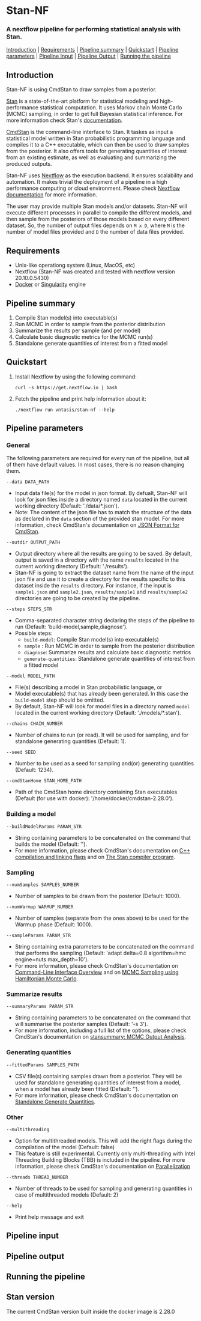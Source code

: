 # Stan-NF

### A nextflow pipeline for performing statistical analysis with Stan.

[Introduction](#intro) | [Requirements](#requir) | [Pipeline summary](#summary) | [Quickstart](#quick) | [Pipeline parameters](#params) | [Pipeline Input](#in) | [Pipeline Output](#out) | [Running the pipeline](#run)

## Introduction<a name="intro"></a>

Stan-NF is using CmdStan to draw samples from a posterior.

[Stan](https://mc-stan.org/) is a state-of-the-art platform for statistical modeling and high-performance statistical computation. It uses Markov chain Monte Carlo (MCMC) sampling, in order to get full Bayesian statistical inference. For more information check Stan's [documentation](https://mc-stan.org/user/documentation/).

[CmdStan](https://mc-stan.org/users/interfaces/cmdstan) is the command-line interface to Stan. It taskes as input a statistical model written in Stan probabilistic programming language and compiles it to a C++ executable, which can then be used to draw samples from the posterior. It also offers tools for generating quantities of interest from an existing estimate, as well as evaluating and summarizing the produced outputs.

Stan-NF uses [Nextflow](http://www.nextflow.io) as the execution backend. It ensures scalability and automation. It makes trivial the deployment of a pipeline in a high performance computing or cloud environment. Please check [Nextflow documentation](http://www.nextflow.io/docs/latest/index.html) for more information. 

The user may provide multiple Stan models and/or datasets. Stan-NF will execute different processes in parallel to compile the different models, and then sample from the posteriors of those models based on every different dataset. So, the number of output files depends on `M x D`, where `M` is the number of model files provided and `D` the number of data files provided.


## Requirements<a name="requir"></a>

- Unix-like operationg system (Linux, MacOS, etc)
- Nextflow (Stan-NF was created and tested with nextflow version 20.10.0.5430)
- [Docker](https://www.docker.com/) or [Singularity](http://singularity.lbl.gov) engine

## Pipeline summary<a name="summary"></a>

1. Compile Stan model(s) into executable(s)
2. Run MCMC in order to sample from the posterior distribution
3. Summarize the results per sample (and per model)
4. Calculate basic diagnostic metrics for the MCMC run(s)
5. Standalone generate quantities of interest from a fitted model

## Quickstart<a name="quick"></a>

1. Install Nextflow by using the following command:

    ```
    curl -s https://get.nextflow.io | bash
    ```

2. Fetch the pipeline and print help information about it:

    ```
    ./nextflow run vntasis/stan-nf --help
    ```

## Pipeline parameters<a name="params"></a>

### General

The following parameters are required for every run of the pipeline, but all of them have default values. In most cases, there is no reason changing them.

`--data DATA_PATH`
- Input data file(s) for the model in json format. By defualt, Stan-NF will look for json files inside a directory named `data` located in the current working directory (Default: './data/*.json').
- Note: The content of the json file has to match the structure of the data as declared in the `data` section of the provided stan model. For more information, check CmdStan's documentation on [JSON Format for CmdStan](https://mc-stan.org/docs/2_28/cmdstan-guide/json.html).

`--outdir OUTPUT_PATH`
- Output directory where all the results are going to be saved. By default, output is saved in a directory with the name `results` located in the current working directory (Default: './results').
- Stan-NF is going to extract the dataset name from the name of the input json file and use it to create a directory for the results specific to this dataset inside the `results` directory. For instance, if the input is `sample1.json` and `sample2.json`, `results/sample1` and `results/sample2` directories are going to be created by the pipeline.

`--steps STEPS_STR`
- Comma-separated character string declaring the steps of the pipeline to run (Default: 'build-model,sample,diagnose').
- Possible steps: 
  * `build-model`: Compile Stan model(s) into executable(s)
  * `sample` : Run MCMC in order to sample from the posterior distribution
  * `diagnose`: Summarize results and calculate basic diagnostic metrics
  * `generate-quantities`: Standalone generate quantities of interest from a fitted model


`--model MODEL_PATH`
- File(s) describing a model in Stan probabilistic language, or
- Model executable(s) that has already been generated. In this case the `build-model` step should be omitted. 
- By default, Stan-NF will look for model files in a directory named `model` located in the current working directory (Default: './models/*.stan').

`--chains CHAIN_NUMBER`
- Number of chains to run (or read). It will be used for sampling, and for standalone generating quantities (Default: 1).

`--seed SEED`
- Number to be used as a seed for sampling and(or) generating quantities (Default: 1234).

`--cmdStanHome STAN_HOME_PATH`
- Path of the CmdStan home directory containing Stan executables (Default (for use with docker): '/home/docker/cmdstan-2.28.0').


### Building a model

`--buildModelParams PARAM_STR`
- String containing parameters to be concatenated on the command that builds the model (Default: '').
- For more information, please check CmdStan's documentation on [C++ compilation and linking flags](https://mc-stan.org/docs/2_28/cmdstan-guide/compiling-a-stan-program.html#c-compilation-and-linking-flags) and on [The Stan compiler program](https://mc-stan.org/docs/2_28/cmdstan-guide/stanc.html#the-stan-compiler-program).


### Sampling
`--numSamples SAMPLES_NUMBER`
- Number of samples to be drawn from the posterior (Default: 1000).

`--numWarmup WARMUP_NUMBER`
- Number of samples (separate from the ones above) to be used for the Warmup phase (Default: 1000).

`--sampleParams PARAM_STR`
- String containing extra parameters to be concatenated on the command that performs the sampling (Default: 'adapt delta=0.8 algorithm=hmc engine=nuts max_depth=10').
- For more information, please check CmdStan's documentation on [Command-Line Interface Overview](https://mc-stan.org/docs/2_28/cmdstan-guide/command-line-interface-overview.html) and on [MCMC Sampling using Hamiltonian Monte Carlo](https://mc-stan.org/docs/2_28/cmdstan-guide/mcmc-config.html).


### Summarize results

`--summaryParams PARAM_STR`
- String containing parameters to be concatenated on the command that will summarise the posterior samples (Default: '-s 3').
- For more information, including a full list of the options, please check CmdStan's documentation on [stansummary: MCMC Output Analysis](https://mc-stan.org/docs/2_28/cmdstan-guide/stansummary.html).


### Generating quantities

`--fittedParams SAMPLES_PATH`
- CSV file(s) containing samples drawn from a posterior. They will be used for standalone generating quantities of interest from a model, when a model has already been fitted (Default: '').
- For more information, please check CmdStan's documentation on [Standalone Generate Quantities](https://mc-stan.org/docs/2_28/cmdstan-guide/standalone-generate-quantities.html).


### Other
`--multithreading`
- Option for multithreaded models. This will add the right flags during the compilation of the model (Default: false)
- This feature is still experimental. Currently only multi-threading with Intel Threading Building Blocks (TBB) is included in the pipeline. For more information, please check CmdStan's documentation on [Parallelization](https://mc-stan.org/docs/2_28/cmdstan-guide/parallelization.html)

`--threads THREAD_NUMBER`
- Number of threads to be used for sampling and generating quantities in case of multithreaded models (Default: 2)

`--help`
- Print help message and exit

## Pipeline input<a name="in"></a>
## Pipeline output<a name="out"></a>
## Running the pipeline<a name="run"></a>

## Stan version

The current CmdStan version built inside the docker image is 2.28.0
